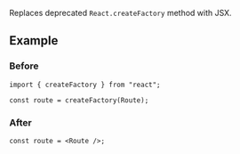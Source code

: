Replaces deprecated `React.createFactory` method with JSX.

## Example

### Before

```tsx
import { createFactory } from "react";

const route = createFactory(Route);
```

### After

```tsx
const route = <Route />;
```
